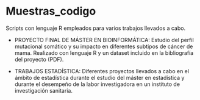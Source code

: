 # Muestras_codigo
Scripts con lenguaje R empleados para varios trabajos llevados a cabo.

- PROYECTO FINAL DE MÁSTER EN BIOINFORMÁTICA: Estudio del perfil mutacional somático y su impacto en diferentes subtipos de cáncer de mama. Realizado con lenguaje R y un dataset incluido en la bibliografía del proyecto (PDF).

- TRABAJOS ESTADÍSTICA: Diferentes proyectos llevados a cabo en el ámbito de estadística durante el estudio del máster en estadística y durante el desempeño de la labor investigadora en un instituto de investigación sanitaria.
